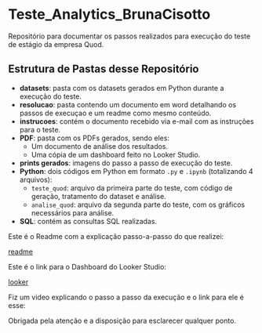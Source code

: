 # Teste_Analytics_BrunaCisotto

Repositório para documentar os passos realizados para execução do teste de estágio da empresa Quod.

## Estrutura de Pastas desse Repositório

- **datasets**: pasta com os datasets gerados em Python durante a execução do teste. 
- **resolucao**: pasta contendo um documento em word detalhando os passos de execuçao e um readme como mesmo conteúdo.  
- **instrucoes**: contém o documento recebido via e-mail com as instruções para o teste.
- **PDF**: pasta com os PDFs gerados, sendo eles:
  - Um documento de análise dos resultados.
  - Uma cópia de um dashboard feito no Looker Studio.  
- **prints gerados**: imagens do passo a passo de execução do teste.  
- **Python**: dois códigos em Python em formato `.py` e `.ipynb` (totalizando 4 arquivos):
  - `teste_quod`: arquivo da primeira parte do teste, com código de geração, tratamento do dataset e análise.
  - `analise_quod`: arquivo da segunda parte do teste, com os gráficos necessários para análise.  
- **SQL**: contém as consultas SQL realizadas.

Este é o Readme com a explicação passo-a-passo do que realizei:

[readme](../Teste_Analytics_BrunaCisotto/explicacao/README.md)

Este é o link para o Dashboard do Looker Studio:

[looker](https://lookerstudio.google.com/reporting/03fd562f-f4d0-4d37-baf4-b1289cad6972)

Fiz um video explicando o passo a passo da execução e o link para ele é esse:


Obrigada pela atenção e a disposição para esclarecer qualquer ponto.


